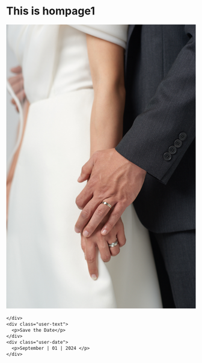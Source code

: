 <html>
<head>
  <title> Hellow World! </title>
  <link href="./CSS" rel="stylesheet">

</head>
<body>
  <h1> This is hompage1 </h1>
  <div class="user-wrap">
    <div class = "user-image">
        <img src="./Picture/240525 studioc2 0274.jpg">

    </div>
    <div class="user-text">
      <p>Save the Date</p>
    </div>
    <div class="user-date">
      <p>September | 01 | 2024 </p>
    </div>
  </div>
</body>
</html>
